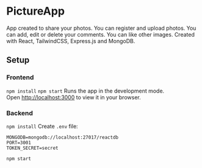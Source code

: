 # PictureApp
App created to share your photos. You can register and upload photos. You can add, edit or delete your comments. You can like other images. Created with React, TailwindCSS, Express.js and MongoDB.

## Setup

### Frontend
`npm install`
`npm start`
Runs the app in the development mode.\
Open [http://localhost:3000](http://localhost:3000) to view it in your browser.

### Backend
`npm install`
Create `.env` file:
```
MONGODB=mongodb://localhost:27017/reactdb
PORT=3001
TOKEN_SECRET=secret
```
`npm start`